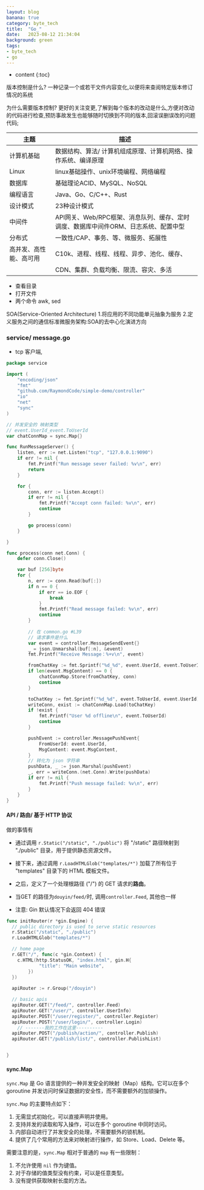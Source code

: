 ```yaml
---
layout: blog
banana: true
category: byte_tech
title:  "Go_"
date:   2023-08-12 21:34:04
background: green
tags:
- byte_tech
- go
---
```


* content
{:toc}




版本控制是什么?
一种记录一个或若干文件内容变化,以便将来查阅特定版本修订情况的系统

为什么需要版本控制?
更好的关注变更,了解到每个版本的改动是什么,方便对改动的代码进行检查,预防事故发生也能够随时切换到不同的版本,回滚误删误改的问题代码;











| 主题       | 描述                                           |
| ---------- | ---------------------------------------------- |
| 计算机基础 | 数据结构、算法/ 计算机组成原理、计算机网络、操作系统、编译原理        |
| Linux      | linux基础操作、unix环境编程、网络编程          |
| 数据库     | 基础理论ACID、MySQL、NoSQL                     |
| 编程语言   | Java、Go、C/C++、Rust                          |
| 设计模式   | 23种设计模式                                   |
| 中间件                 | API网关、Web/RPC框架、消息队列、缓存、定时调度、数据库中间件ORM、日志系统、配置中型 |
| 分布式                 | 一致性/CAP、事务、等、微服务、拓展性                         |
| 高并发、高性能、高可用 | C10k、进程、线程、线程、异步、池化、缓存、                   |
|                        | CDN、集群、负载均衡、限流、容灾、多活                        |



- 查看目录
- 打开文件
- 两个命令 awk,  sed







SOA(Service-Oriented Architecture)
1.将应用的不同功能单元抽象为服务
2.定义服务之间的通信标准微服务架构:SOA的去中心化演进方向







### service/ message.go

- tcp 客户端, 

```go
package service

import (
	"encoding/json"
	"fmt"
	"github.com/RaymondCode/simple-demo/controller"
	"io"
	"net"
	"sync"
)

// 并发安全的 映射类型
// event.UserId_event.ToUserId
var chatConnMap = sync.Map{}

func RunMessageServer() {
	listen, err := net.Listen("tcp", "127.0.0.1:9090")
	if err != nil {
		fmt.Printf("Run message sever failed: %v\n", err)
		return
	}

	for {
		conn, err := listen.Accept()
		if err != nil {
			fmt.Printf("Accept conn failed: %v\n", err)
			continue
		}

		go process(conn)
	}

}

func process(conn net.Conn) {
	defer conn.Close()

	var buf [256]byte
	for {
		n, err := conn.Read(buf[:])
		if n == 0 {
			if err == io.EOF {
				break
			}
			fmt.Printf("Read message failed: %v\n", err)
			continue
		}
		
        // 在 common.go #L39
        // 请求事件是什么
		var event = controller.MessageSendEvent{}
		_ = json.Unmarshal(buf[:n], &event)
		fmt.Printf("Receive Message：%+v\n", event)

		fromChatKey := fmt.Sprintf("%d_%d", event.UserId, event.ToUserId)
		if len(event.MsgContent) == 0 {
			chatConnMap.Store(fromChatKey, conn)
			continue
		}

		toChatKey := fmt.Sprintf("%d_%d", event.ToUserId, event.UserId)
		writeConn, exist := chatConnMap.Load(toChatKey)
		if !exist {
			fmt.Printf("User %d offline\n", event.ToUserId)
			continue
		}

		pushEvent := controller.MessagePushEvent{
			FromUserId: event.UserId,
			MsgContent: event.MsgContent,
		}
        // 转化为 json 字符串
		pushData, _ := json.Marshal(pushEvent)
		_, err = writeConn.(net.Conn).Write(pushData)
		if err != nil {
			fmt.Printf("Push message failed: %v\n", err)
		}
	}
}

```





#### API / 路由/ 基于 HTTP 协议

做的事情有

- 通过调用 `r.Static("/static", "./public")` 将 "/static" 路径映射到 "./public" 目录，用于提供静态资源文件。
- 接下来，通过调用 `r.LoadHTMLGlob("templates/*")` 加载了所有位于 "templates" 目录下的 HTML 模板文件。
- 之后，定义了一个处理根路径 ("/") 的 GET 请求的**路由**。





- 当GET 的路径为`douyin/feed/`时, 调用`controller.Feed`, 其他也一样
- 注意: Gin 默认情况下会返回 404 错误

```go
func initRouter(r *gin.Engine) {
  // public directory is used to serve static resources
  r.Static("/static", "./public")
  r.LoadHTMLGlob("templates/*")

  // home page
  r.GET("/", func(c *gin.Context) {
    c.HTML(http.StatusOK, "index.html", gin.H{
			"title": "Main website",
		})
  })
  
  apiRouter := r.Group("/douyin")

  // basic apis
  apiRouter.GET("/feed/", controller.Feed)
  apiRouter.GET("/user/", controller.UserInfo)
  apiRouter.POST("/user/register/", controller.Register)
  apiRouter.POST("/user/login/", controller.Login)
    // -------我的工作在这里----------
  apiRouter.POST("/publish/action/", controller.Publish)
  apiRouter.GET("/publish/list/", controller.PublishList)


}
```









#### sync.Map

`sync.Map` 是 Go 语言提供的一种并发安全的映射（Map）结构。它可以在多个 goroutine 并发访问时保证数据的安全性，而不需要额外的加锁操作。

`sync.Map` 的主要特点如下：

1. 无需显式初始化，可以直接声明并使用。
2. 支持并发的读取和写入操作，可以在多个 goroutine 中同时访问。
3. 内部自动进行了并发安全的处理，不需要额外的锁机制。
4. 提供了几个常用的方法来对映射进行操作，如 Store、Load、Delete 等。

需要注意的是，`sync.Map` 相对于普通的 `map` 有一些限制：

1. 不允许使用 `nil` 作为键值。
2. 对于存储的值类型没有约束，可以是任意类型。
3. 没有提供获取映射长度的方法。
